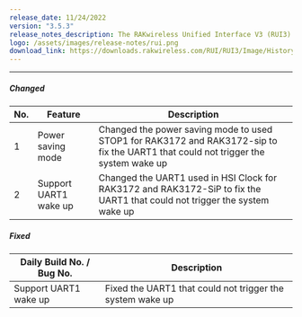 ```yaml
---
release_date: 11/24/2022
version: "3.5.3"
release_notes_description: The RAKwireless Unified Interface V3 (RUI3) is designed to help IoT developers make their IoT products faster. It is compatible with RAK LPWAN modules and supports the standard AT Commands and the Binary Mode. The Binary mode is an improved version of the AT command with its efficient byte-array-based protocol and implementation of checksum. RUI3 also allows you to create your own custom firmware using RUI3 APIs that are compatible with popular IDEs like Arduino and Visual Studio. With custom firmware, you will not need any external host microcontroller or microprocessor, which can save you cost, circuit board space, and current consumption.
logo: /assets/images/release-notes/rui.png
download_link: https://downloads.rakwireless.com/RUI/RUI3/Image/History-Release-Version/RUI_3.5.3/
---
```


<rk-release-notes/>

---


##### Changed

| No. | Feature               | Description                                                                                                                        |
| --- | --------------------- | ---------------------------------------------------------------------------------------------------------------------------------- |
| 1   | Power saving mode     | Changed the power saving mode to used STOP1 for RAK3172 and RAK3172-sip to fix the UART1 that could not trigger the system wake up |
| 2   | Support UART1 wake up | Changed the UART1 used in HSI Clock for RAK3172 and RAK3172-SiP to fix the UART1 that could not trigger the system wake up         |

##### Fixed

| Daily Build No. / Bug No. | Description                                               |
| ------------------------- | --------------------------------------------------------- |
| Support UART1 wake up     | Fixed the UART1 that could not trigger the system wake up |

